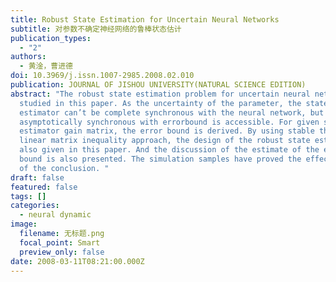 ```yaml
---
title: Robust State Estimation for Uncertain Neural Networks
subtitle: 对参数不确定神经网络的鲁棒状态估计
publication_types:
  - "2"
authors:
  - 黄淦，曹进德
doi: 10.3969/j.issn.1007-2985.2008.02.010
publication: JOURNAL OF JISHOU UNIVERSITY(NATURAL SCIENCE EDITION)
abstract: "The robust state estimation problem for uncertain neural network is
  studied in this paper. As the uncertainty of the parameter, the states of the
  estimator can’t be complete synchronous with the neural network, but
  asymptotically synchronous with errorbound is accessible. For given state
  estimator gain matrix, the error bound is derived. By using stable theory and
  linear matrix inequality approach, the design of the robust state estimator is
  also given in this paper. And the discussion of the estimate of the error
  bound is also presented. The simulation samples have proved the effectiveness
  of the conclusion. "
draft: false
featured: false
tags: []
categories:
  - neural dynamic
image:
  filename: 无标题.png
  focal_point: Smart
  preview_only: false
date: 2008-03-11T08:21:00.000Z
---
```


